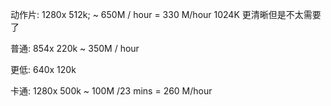 动作片: 1280x 512k; ~ 650M / hour = 330 M/hour
1024K 更清晰但是不太需要了

普通:    854x  220k   ~ 350M / hour

更低:    640x  120k   

卡通: 1280x 500k ~ 100M /23 mins = 260 M/hour



